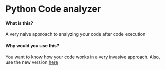 # Python Code analyzer

#### What is this?
A very naive approach to analyzing your code after code execution

#### Why would you use this?
You want to know how your code works in a very invasive approach. Also, use the new version [here](https://github.com/josephedradan/code_analyzer)